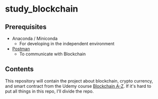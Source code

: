# study_blockchain

## Prerequisites
- Anaconda / Miniconda
    - For developing in the independent environment
- [Postman](www.getpostman.com)
    - To communicate with Blockchain

## Contents
This repository will contain the project about blockchain, crypto currency, and smart contract from the Udemy course [Blockchain A-Z](https://www.udemy.com/course/best-blockchain-az/).
If it's hard to put all things in this repo, I'll divide the repo.